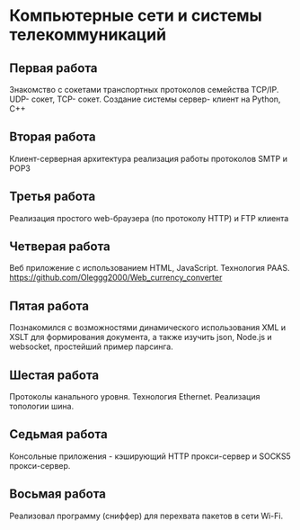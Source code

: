 # Компьютерные сети и системы телекоммуникаций

## Первая работа
Знакомство с сокетами транспортных протоколов семейства TCP/IP. UDP- сокет, TCP- сокет. Создание системы сервер- клиент на Python, C++

## Вторая работа
Клиент-серверная архитектура реализация работы протоколов SMTP и POP3

## Третья работа
Реализация простого web-браузера (по протоколу HTTP) и FTP клиента

## Четверая работа
Веб приложение с использованием HTML, JavaScript. Технология PAAS. https://github.com/Oleggg2000/Web_currency_converter

## Пятая работа
Познакомился с возможностями динамического использования XML и XSLT для формирования документа, а также изучить json, Node.js и websocket, простейший пример парсинга.

## Шестая работа
Протоколы канального уровня. Технология Ethernet. Реализация топологии шина.

## Седьмая работа
Консольные приложения - кэширующий HTTP прокси-сервер и SOCKS5 прокси-сервер.

## Восьмая работа
Реализовал программу (сниффер) для перехвата пакетов в сети Wi-Fi.
